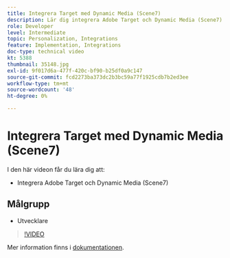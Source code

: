 ```yaml
---
title: Integrera Target med Dynamic Media (Scene7)
description: Lär dig integrera Adobe Target och Dynamic Media (Scene7).
role: Developer
level: Intermediate
topic: Personalization, Integrations
feature: Implementation, Integrations
doc-type: technical video
kt: 5388
thumbnail: 35148.jpg
exl-id: 9f017d6a-477f-420c-bf90-b25df0a9c147
source-git-commit: fcd2273ba373dc2b3bc59a77f1925cdb7b2ed3ee
workflow-type: tm+mt
source-wordcount: '48'
ht-degree: 0%

---
```


# Integrera Target med Dynamic Media (Scene7)

I den här videon får du lära dig att:

* Integrera Adobe Target och Dynamic Media (Scene7)

## Målgrupp

* Utvecklare

>[!VIDEO](https://video.tv.adobe.com/v/35148/?quality=12)

Mer information finns i [dokumentationen](https://experienceleague.adobe.com/docs/target/using/administer/scene7-settings.html?lang=sv-SE).
